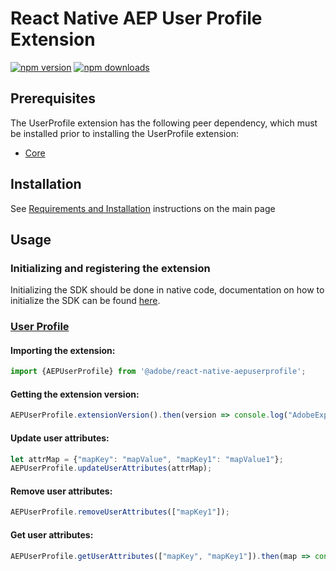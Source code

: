 
# React Native AEP User Profile Extension

[![npm version](https://badge.fury.io/js/%40adobe%2Freact-native-aepuserprofile.svg)](https://www.npmjs.com/package/@adobe/react-native-aepuserprofile) 
[![npm downloads](https://img.shields.io/npm/dm/@adobe/react-native-aepuserprofile)](https://www.npmjs.com/package/@adobe/react-native-aepuserprofile)

## Prerequisites

The UserProfile extension has the following peer dependency, which must be installed prior to installing the UserProfile extension:
- [Core](../core/README.md)

## Installation

See [Requirements and Installation](https://github.com/adobe/aepsdk-react-native#requirements) instructions on the main page 

## Usage

### Initializing and registering the extension

Initializing the SDK should be done in native code, documentation on how to initialize the SDK can be found [here](https://github.com/adobe/aepsdk-react-native#initializing).

### [User Profile](https://aep-sdks.gitbook.io/docs/using-mobile-extensions/profile)

#### Importing the extension:
```javascript
import {AEPUserProfile} from '@adobe/react-native-aepuserprofile';
```

#### Getting the extension version:

```javascript
AEPUserProfile.extensionVersion().then(version => console.log("AdobeExperienceSDK: AEPUserProfile version: " + version));
```

#### Update user attributes:

```javascript
let attrMap = {"mapKey": "mapValue", "mapKey1": "mapValue1"};
AEPUserProfile.updateUserAttributes(attrMap);
```

#### Remove user attributes:

```javascript
AEPUserProfile.removeUserAttributes(["mapKey1"]);
```

#### Get user attributes:

```javascript
AEPUserProfile.getUserAttributes(["mapKey", "mapKey1"]).then(map => console.log("AdobeExperienceSDK: AEPUserProfile getUserAttributes: " + map));
```
